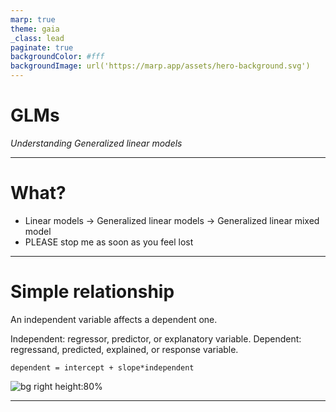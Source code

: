 ```yaml
---
marp: true
theme: gaia
_class: lead
paginate: true
backgroundColor: #fff
backgroundImage: url('https://marp.app/assets/hero-background.svg')
---
```


# **GLMs**

*Understanding Generalized linear models*

<!--
Hi my name is Yakir, I work as a Research Software Engineer at Marie Dacke's lab, but I also work on hardware. Today I'll present an auto tracker I made for the Dacke Lab.  
-->

---

# What?

- Linear models → Generalized linear models → Generalized linear mixed model
- PLEASE stop me as soon as you feel lost

---

# Simple relationship

An independent variable affects a dependent one.

Independent: regressor, predictor, or explanatory variable.
Dependent: regressand, predicted, explained, or response variable. 

```
dependent = intercept + slope*independent
```

![bg right height:80%](media/linear.svg)

---

